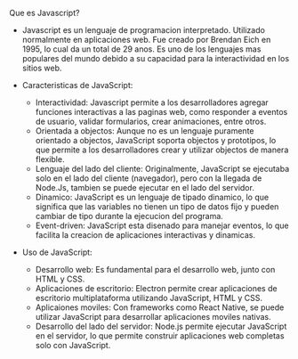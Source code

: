 Que es Javascript?

- Javascript es un lenguaje de programacion interpretado. Utilizado normalmente en aplicaciones web. 
Fue creado por Brendan Eich en 1995, lo cual da un total de 29 anos.
Es uno de los lenguajes mas populares del mundo debido a su capacidad para la interactividad en los sitios web.

- Caracteristicas de JavaScript:
    - Interactividad: Javascript permite a los desarrolladores agregar funciones interactivas a las paginas web, como responder a eventos de usuario, validar formularios, crear animaciones, entre otros.
    - Orientada a objectos: Aunque no es un lenguaje puramente orientado a objectos, JavaScript soporta objectos y prototipos, lo que permite a los desarrolladores crear y utilizar objectos de manera flexible.
    - Lenguaje del lado del cliente: Originalmente, JavaScript se ejecutaba solo en el lado del cliente (navegador), pero con la llegada de Node.Js, tambien se puede ejecutar en el lado del servidor.
    - Dinamico: JavaScript es un lenguaje de tipado dinamico, lo que significa que las variables no tienen un tipo de datos fijo y pueden cambiar de tipo durante la ejecucion del programa.
    - Event-driven: JavaScript esta disenado para manejar eventos, lo que facilita la creacion de aplicaciones interactivas y dinamicas.

- Uso de JavaScript:
    - Desarrollo web: Es fundamental para el desarrollo web, junto con HTML y CSS.
    - Aplicaciones de escritorio: Electron permite crear aplicaciones de escritorio multiplataforma utilizando JavaScript, HTML y CSS.
    - Aplicaiones moviles: Con frameworks como React Native, se puede utilizar JavaScript para desarrollar aplicaciones moviles nativas.
    - Desarrollo del lado del servidor: Node.js permite ejecutar JavaScript en el servidor, lo que permite construir aplicaciones web completas solo con JavaScript.

    